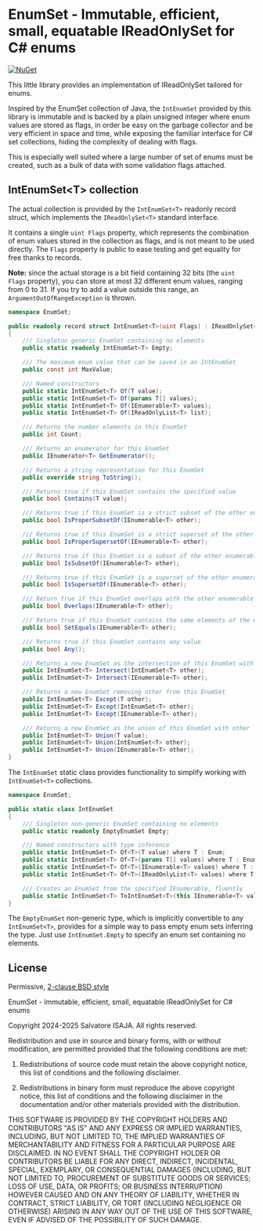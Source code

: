 # EnumSet - Immutable, efficient, small, equatable IReadOnlySet for C# enums

[![NuGet](https://img.shields.io/nuget/v/EnumSet.svg)](https://www.nuget.org/packages/EnumSet)

This little library provides an implementation of IReadOnlySet tailored for enums.

Inspired by the EnumSet collection of Java, the `IntEnumSet` provided by this library is immutable and is backed by a plain unsigned integer where enum values are stored as flags, in order be easy on the garbage collector and be very efficient in space and time, while exposing the familiar interface for C# set collections, hiding the complexity of dealing with flags.

This is especially well suited where a large number of set of enums must be created, such as a bulk of data with some validation flags attached.


## IntEnumSet&lt;T&gt; collection

The actual collection is provided by the `IntEnumSet<T>` readonly record struct, which implements the `IReadOnlySet<T>` standard interface.

It contains a single `uint Flags` property, which represents the combination of enum values stored in the collection as flags, and is not meant to be used directly. The `Flags` property is public to ease testing and get equality for free thanks to records.

**Note:** since the actual storage is a bit field containing 32 bits (the `uint Flags` property), you can store at most 32 different enum values, ranging from 0 to 31. If you try to add a value outside this range, an `ArgumentOutOfRangeException` is thrown.

```csharp
namespace EnumSet;

public readonly record struct IntEnumSet<T>(uint Flags) : IReadOnlySet<T> where T : Enum
{
    /// Singleton generic EnumSet containing no elements
    public static readonly IntEnumSet<T> Empty;

    /// The maximum enum value that can be saved in an IntEnumSet
    public const int MaxValue;

    /// Named constructors
    public static IntEnumSet<T> Of(T value);
    public static IntEnumSet<T> Of(params T[] values);
    public static IntEnumSet<T> Of(IEnumerable<T> values);
    public static IntEnumSet<T> Of(IReadOnlyList<T> list);

    /// Returns the number elements in this EnumSet
    public int Count;

    /// Returns an enumerator for this EnumSet
    public IEnumerator<T> GetEnumerator();

    /// Returns a string representation for this EnumSet
    public override string ToString();

    /// Returns true if this EnumSet contains the specified value
    public bool Contains(T value);

    /// Returns true if this EnumSet is a strict subset of the other enumerable
    public bool IsProperSubsetOf(IEnumerable<T> other);

    /// Returns true if this EnumSet is a strict superset of the other enumerable
    public bool IsProperSupersetOf(IEnumerable<T> other);

    /// Returns true if this EnumSet is a subset of the other enumerable
    public bool IsSubsetOf(IEnumerable<T> other);

    /// Returns true if this EnumSet is a superset of the other enumerable
    public bool IsSupersetOf(IEnumerable<T> other);

    /// Return true if this EnumSet overlaps with the other enumerable
    public bool Overlaps(IEnumerable<T> other);

    /// Return true if this EnumSet contains the same elements of the other enumerable
    public bool SetEquals(IEnumerable<T> other);

    /// Returns true if this EnumSet contains any value
    public bool Any();

    /// Returns a new EnumSet as the intersection of this EnumSet with the other
    public IntEnumSet<T> Intersect(IntEnumSet<T> other);
    public IntEnumSet<T> Intersect(IEnumerable<T> other);

    /// Returns a new EnumSet removing other from this EnumSet
    public IntEnumSet<T> Except(T other);
    public IntEnumSet<T> Except(IntEnumSet<T> other);
    public IntEnumSet<T> Except(IEnumerable<T> other);

    /// Returns a new EnumSet as the union of this EnumSet with other
    public IntEnumSet<T> Union(T value);
    public IntEnumSet<T> Union(IntEnumSet<T> other);
    public IntEnumSet<T> Union(IEnumerable<T> other);
}
```

The `IntEnumSet` static class provides functionality to simplify working with `IntEnumSet<T>` collections.

```csharp
namespace EnumSet;

public static class IntEnumSet
{
    /// Singleton non-generic EnumSet containing no elements
    public static readonly EmptyEnumSet Empty;

    /// Named constructors with type inference
    public static IntEnumSet<T> Of<T>(T value) where T : Enum;
    public static IntEnumSet<T> Of<T>(params T[] values) where T : Enum;
    public static IntEnumSet<T> Of<T>(IEnumerable<T> values) where T : Enum;
    public static IntEnumSet<T> Of<T>(IReadOnlyList<T> values) where T : Enum;

    /// Creates an EnumSet from the specified IEnumerable, fluently
    public static IntEnumSet<T> ToIntEnumSet<T>(this IEnumerable<T> values) where T : Enum;
}
```
The `EmptyEnumSet` non-generic type, which is implicitly convertible to any `IntEnumSet<T>`, provides for a simple way to pass empty enum sets inferring the type. Just use `IntEnumSet.Empty` to specify an enum set containing no elements.


## License

Permissive, [2-clause BSD style](https://opensource.org/licenses/BSD-2-Clause)

EnumSet - Immutable, efficient, small, equatable IReadOnlySet for C# enums

Copyright 2024-2025 Salvatore ISAJA. All rights reserved.

Redistribution and use in source and binary forms, with or without modification, are permitted provided that the following conditions are met:

1. Redistributions of source code must retain the above copyright notice, this list of conditions and the following disclaimer.

2. Redistributions in binary form must reproduce the above copyright notice, this list of conditions and the following disclaimer in the documentation and/or other materials provided with the distribution.

THIS SOFTWARE IS PROVIDED BY THE COPYRIGHT HOLDERS AND CONTRIBUTORS "AS IS" AND ANY EXPRESS OR IMPLIED WARRANTIES, INCLUDING, BUT NOT LIMITED TO, THE IMPLIED WARRANTIES OF MERCHANTABILITY AND FITNESS FOR A PARTICULAR PURPOSE ARE DISCLAIMED. IN NO EVENT SHALL THE COPYRIGHT HOLDER OR CONTRIBUTORS BE LIABLE FOR ANY DIRECT, INDIRECT, INCIDENTAL, SPECIAL, EXEMPLARY, OR CONSEQUENTIAL DAMAGES (INCLUDING, BUT NOT LIMITED TO, PROCUREMENT OF SUBSTITUTE GOODS OR SERVICES; LOSS OF USE, DATA, OR PROFITS; OR BUSINESS INTERRUPTION) HOWEVER CAUSED AND ON ANY THEORY OF LIABILITY, WHETHER IN CONTRACT, STRICT LIABILITY, OR TORT (INCLUDING NEGLIGENCE OR OTHERWISE) ARISING IN ANY WAY OUT OF THE USE OF THIS SOFTWARE, EVEN IF ADVISED OF THE POSSIBILITY OF SUCH DAMAGE.